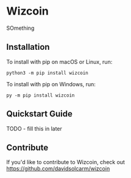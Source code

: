 # Wizcoin


SOmething

## Installation

To install with pip on macOS or Linux, run:

    python3 -m pip install wizcoin

To install with pip on Windows, run:

    py -m pip install wizcoin

## Quickstart Guide

TODO - fill this in later

## Contribute

If you'd like to contribute to Wizcoin, check out https://github.com/davidsolcarm/wizcoin
